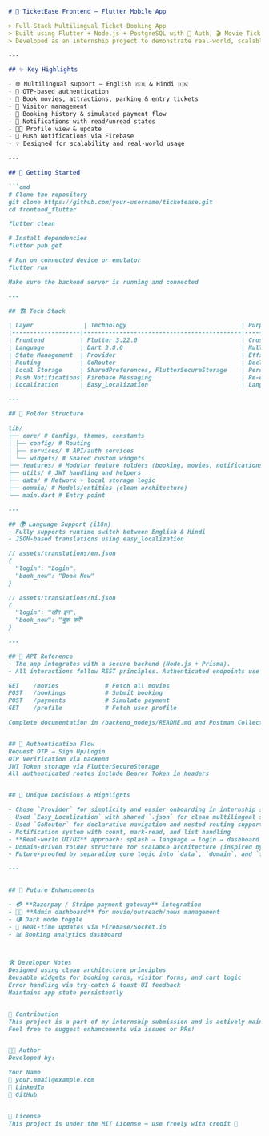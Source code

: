 ```markdown
# 📱 TicketEase Frontend – Flutter Mobile App

> Full-Stack Multilingual Ticket Booking App  
> Built using Flutter + Node.js + PostgreSQL with 🔐 Auth, 🎬 Movie Tickets, 🚗 Parking, 🧍 Visitors & 🔔 Notifications  
> Developed as an internship project to demonstrate real-world, scalable, production-ready app development

---

## ✨ Key Highlights

- 🌐 Multilingual support – English 🇬🇧 & Hindi 🇮🇳
- 🔐 OTP-based authentication
- 🎫 Book movies, attractions, parking & entry tickets
- 👥 Visitor management
- 🧾 Booking history & simulated payment flow
- 🔔 Notifications with read/unread states
- 🧑‍💼 Profile view & update
- 📲 Push Notifications via Firebase
- 💡 Designed for scalability and real-world usage

---

## 🚀 Getting Started

```cmd
# Clone the repository
git clone https://github.com/your-username/ticketease.git
cd frontend_flutter

flutter clean

# Install dependencies
flutter pub get

# Run on connected device or emulator
flutter run

Make sure the backend server is running and connected

---

## 🏗️ Tech Stack

| Layer              | Technology                                | Purpose                                     |
|-------------------|--------------------------------------------|---------------------------------------------|
| Frontend          | Flutter 3.22.0                             | Cross-platform UI                           |
| Language          | Dart 3.8.0                                 | Null-safe, modern syntax                    |
| State Management  | Provider                                   | Efficient widget state sharing              |
| Routing           | GoRouter                                   | Declarative, dynamic navigation             |
| Local Storage     | SharedPreferences, FlutterSecureStorage    | Persist language settings & tokens          |
| Push Notifications| Firebase Messaging                         | Re-engagement and updates                   |
| Localization      | Easy_Localization                          | Language toggle at runtime                  |

---

## 🧾 Folder Structure

lib/
├── core/ # Configs, themes, constants
│ ├── config/ # Routing
│ ├── services/ # API/auth services
│ └── widgets/ # Shared custom widgets
├── features/ # Modular feature folders (booking, movies, notifications, etc.)
├── utils/ # JWT handling and helpers
├── data/ # Network + local storage logic
├── domain/ # Models/entities (clean architecture)
└── main.dart # Entry point

---

## 🌍 Language Support (i18n)
- Fully supports runtime switch between English & Hindi
- JSON-based translations using easy_localization

// assets/translations/en.json
{
  "login": "Login",
  "book_now": "Book Now"
}

// assets/translations/hi.json
{
  "login": "लॉग इन",
  "book_now": "बुक करें"
}

---

## 🔗 API Reference
- The app integrates with a secure backend (Node.js + Prisma).
- All interactions follow REST principles. Authenticated endpoints use JWT in headers.

GET    /movies             # Fetch all movies
POST   /bookings           # Submit booking
POST   /payments           # Simulate payment
GET    /profile            # Fetch user profile

Complete documentation in /backend_nodejs/README.md and Postman Collection.


## 🔐 Authentication Flow
Request OTP → Sign Up/Login
OTP Verification via backend
JWT Token storage via FlutterSecureStorage
All authenticated routes include Bearer Token in headers


## 🔐 Unique Decisions & Highlights

- Chose `Provider` for simplicity and easier onboarding in internship scope
- Used `Easy_Localization` with shared `.json` for clean multilingual support
- Used `GoRouter` for declarative navigation and nested routing support
- Notification system with count, mark-read, and list handling
- **Real-world UI/UX** approach: splash → language → login → dashboard → modules
- Domain-driven folder structure for scalable architecture (inspired by clean architecture)
- Future-proofed by separating core logic into `data`, `domain`, and `features`

---


## 🔮 Future Enhancements

- 💳 **Razorpay / Stripe payment gateway** integration
- 🧑‍💼 **Admin dashboard** for movie/outreach/news management
- 🌗 Dark mode toggle
- 🔌 Real-time updates via Firebase/Socket.io
- 📊 Booking analytics dashboard



🛠️ Developer Notes
Designed using clean architecture principles
Reusable widgets for booking cards, visitor forms, and cart logic
Error handling via try-catch & toast UI feedback
Maintains app state persistently


🙌 Contribution
This project is a part of my internship submission and is actively maintained.
Feel free to suggest enhancements via issues or PRs!


👨‍💻 Author
Developed by:

Your Name
📧 your.email@example.com
🔗 LinkedIn
🔗 GitHub


📜 License
This project is under the MIT License – use freely with credit 🙏